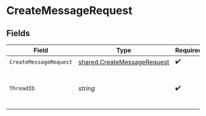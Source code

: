 # CreateMessageRequest


## Fields

| Field                                                                        | Type                                                                         | Required                                                                     | Description                                                                  |
| ---------------------------------------------------------------------------- | ---------------------------------------------------------------------------- | ---------------------------------------------------------------------------- | ---------------------------------------------------------------------------- |
| `CreateMessageRequest`                                                       | [shared.CreateMessageRequest](../../models/shared/createmessagerequest.md)   | :heavy_check_mark:                                                           | N/A                                                                          |
| `ThreadID`                                                                   | *string*                                                                     | :heavy_check_mark:                                                           | The ID of the [thread](/docs/api-reference/threads) to create a message for. |